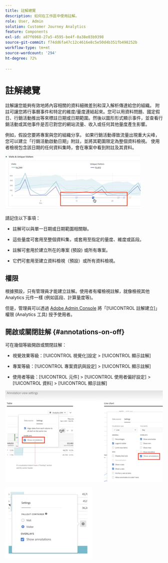 ```yaml
---
title: 註解總覽
description: 如何在工作區中使用註解。
role: User, Admin
solution: Customer Journey Analytics
feature: Components
exl-id: a87f6968-27a5-4595-be4f-0a38e03b9398
source-git-commit: f74dd6fa47c12c4616e8c5e50d4b351fb498252b
workflow-type: tm+mt
source-wordcount: '294'
ht-degree: 72%

---
```


# 註解總覽

註解讓您能夠有效地將內容相關的資料細微差別和深入解析傳達給您的組織。 附註可讓您將行事曆事件和特定的維度/量度連結起來。您可以用資料問題、國定假日、行銷活動推出等來標註日期或日期範圍。然後以圖形形式顯示事件，並查看行銷活動或其他事件是否已對您的網站流量、收入或任何其他量度產生影響。

例如，假設您要將專案與您的組織分享。 如果行銷活動導致流量出現重大尖峰，您可以建立「行銷活動啟動日期」附註，並將其範圍限定為整個資料檢視。 使用者檢視包含該日期的任何資料集時，會在專案中看到附註及其資料。

![](assets/multi-day.png)

請記住以下事項：

* 註解可以與單一日期或日期範圍相關聯。

* 這些量度可套用至整個資料集，或套用至指定的量度、維度或區段。

* 註解可套用於建立所在的專案 (預設) 或所有專案。

* 它們可套用至建立資料檢視（預設）或所有資料檢視。

## 權限

根據預設，只有管理員才能建立註解。使用者有權檢視註解，就像檢視其他 Analytics 元件一樣 (例如區段、計算量度等)。

但是，管理員可以透過 [Adobe Admin Console](https://experienceleague.adobe.com/docs/analytics/admin/admin-console/permissions/analytics-tools.html) 將「[!UICONTROL 註解建立]」權限 (Analytics 工具) 授予使用者。

## 開啟或關閉註解 {#annotations-on-off}

可在幾個等級開啟或關閉註解：

* 視覺效果等級：[!UICONTROL 視覺化]設定 > [!UICONTROL 顯示註解]

* 專案等級：[!UICONTROL 專案資訊與設定] > [!UICONTROL 顯示註解]

* 使用者等級：[!UICONTROL 元件] > [!UICONTROL 使用者偏好設定] > [!UICONTROL 資料] > [!UICONTROL 顯示註解]

![](assets/show-ann.png)

![](assets/show-ann2.png)
